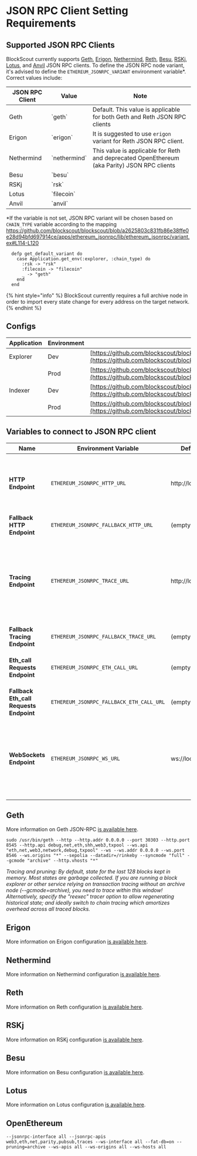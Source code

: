 # JSON RPC Client Setting Requirements

## Supported JSON RPC Clients

BlockScout currently supports [Geth](https://github.com/ethereum/go-ethereum), [Erigon](https://github.com/erigontech/erigon), [Nethermind](https://github.com/NethermindEth/nethermind), [Reth](https://github.com/paradigmxyz/reth), [Besu](https://github.com/hyperledger/besu), [RSKj](https://github.com/rsksmart/rskj), [Lotus](https://github.com/filecoin-project/lotus), and [Anvil](https://book.getfoundry.sh/anvil/) JSON RPC clients. To define the JSON RPC node variant, it's advised to define the `ETHEREUM_JSONRPC_VARIANT` environment variable*. Correct values include:

| JSON RPC Client | Value          | Note                                                                              |
| --------------- | -------------- | --------------------------------------------------------------------------------- |
| Geth      | \`geth\`       | Default. This value is applicable for both Geth and Reth JSON RPC clients                  |
| Erigon    | \`erigon\`     |  It is suggested to use `erigon` variant for Reth JSON RPC client.                                                                                 |
| Nethermind      | \`nethermind\` | This value is applicable for Reth and deprecated OpenEthereum (aka Parity) JSON RPC clients |
| Besu            | \`besu\`       |                                                                                   |
| RSKj            | \`rsk\`        |                                                                                   |
| Lotus           | \`filecoin\`   |                                                                                   |
| Anvil           | \`anvil\`    |                                                                                   |

*If the variable is not set, JSON RPC variant will be chosen based on `CHAIN_TYPE` variable according to the mapping https://github.com/blockscout/blockscout/blob/a2625803c831fb86e38ffe0e28d94bfd697914ce/apps/ethereum_jsonrpc/lib/ethereum_jsonrpc/variant.ex#L114-L120

```
  defp get_default_variant do
    case Application.get_env(:explorer, :chain_type) do
      :rsk -> "rsk"
      :filecoin -> "filecoin"
      _ -> "geth"
    end
  end
```

{% hint style="info" %}
BlockScout currently requires a full archive node in order to import every state change for every address on the target network.
{% endhint %}


## Configs

| Application | Environment | Config path                                                                                                                                                                                                                          |
| ----------- | ----------- | ------------------------------------------------------------------------------------------------------------------------------------------------------------------------------------------------------------------------------------ |
| Explorer    | Dev         | [https://github.com/blockscout/blockscout/tree/a2625803c831fb86e38ffe0e28d94bfd697914ce/apps/explorer/config/dev](https://github.com/blockscout/blockscout/tree/a2625803c831fb86e38ffe0e28d94bfd697914ce/apps/explorer/config/dev)   |
|             | Prod        | [https://github.com/blockscout/blockscout/tree/a2625803c831fb86e38ffe0e28d94bfd697914ce/apps/explorer/config/prod](https://github.com/blockscout/blockscout/tree/a2625803c831fb86e38ffe0e28d94bfd697914ce/apps/explorer/config/prod) |
| Indexer     | Dev         | [https://github.com/blockscout/blockscout/tree/a2625803c831fb86e38ffe0e28d94bfd697914ce/apps/indexer/config/dev](https://github.com/blockscout/blockscout/tree/a2625803c831fb86e38ffe0e28d94bfd697914ce/apps/indexer/config/dev)     |
|             | Prod        | [https://github.com/blockscout/blockscout/tree/a2625803c831fb86e38ffe0e28d94bfd697914ce/apps/indexer/config/prod](https://github.com/blockscout/blockscout/tree/a2625803c831fb86e38ffe0e28d94bfd697914ce/apps/indexer/config/prod)   |

## Variables to connect to JSON RPC client

| Name                    | Environment Variable         | Default Value                                  | Description                                                                                                                                      |
| ----------------------- | ---------------------------- | ---------------------------------------------- | ------------------------------------------------------------------------------------------------------------------------------------------------ |
| **HTTP Endpoint**       | `ETHEREUM_JSONRPC_HTTP_URL`  | http://localhost:8545 | The HTTP Endpoint is used to fetch `blocks`, `transactions`, `receipts`, `coin/token balances`.                                                  |
| **Fallback HTTP Endpoint** | `ETHEREUM_JSONRPC_FALLBACK_HTTP_URL`                    | (empty) |Fallback JSON RPC HTTP url. |
| **Tracing Endpoint**    | `ETHEREUM_JSONRPC_TRACE_URL` | http://localhost:8545 | The Tracing endpoint is used to fetch `internal transactions` and `block traces`. In most cases this endpoint is identical to the HTTP Endpoint. |
| **Fallback Tracing Endpoint** | `ETHEREUM_JSONRPC_FALLBACK_TRACE_URL`                    | (empty) |Fallback JSON RPC tracing url. |
| **Eth_call Requests Endpoint**    | `ETHEREUM_JSONRPC_ETH_CALL_URL` | (empty) | JSON RPC url for `eth_call` method requests. |
| **Fallback Eth_call Requests Endpoint**    | `ETHEREUM_JSONRPC_FALLBACK_ETH_CALL_URL` | (empty) | Fallback JSON RPC `eth_call` url. |
| **WebSockets Endpoint** | `ETHEREUM_JSONRPC_WS_URL`    | ws://localhost:8546                            | The WebSockets endpoint subscribes to `newHeads` which alerts the indexer to fetch the new block from the subscription.                          |

## Geth

More information on Geth JSON-RPC [is available here](https://geth.ethereum.org/docs/interacting-with-geth/rpc).

```
sudo /usr/bin/geth --http --http.addr 0.0.0.0 --port 30303 --http.port 8545 --http.api debug,net,eth,shh,web3,txpool --ws.api "eth,net,web3,network,debug,txpool" --ws --ws.addr 0.0.0.0 --ws.port 8546 --ws.origins "*" --sepolia --datadir=/rinkeby --syncmode "full" --gcmode "archive" --http.vhosts "*"
```

_Tracing and pruning: By default, state for the last 128 blocks kept in memory. Most states are garbage collected. If you are running a block explorer or other service relying on transaction tracing without an archive node (--gcmode=archive), you need to trace within this window! Alternatively, specify the "reexec" tracer option to allow regenerating historical state; and ideally switch to chain tracing which amortizes overhead across all traced blocks._

## Erigon

More information on Erigon configuration [is available here](https://erigon.gitbook.io/erigon/advanced-usage/configure-erigon).

## Nethermind

More information on Nethermind configuration [is available here](https://docs.nethermind.io/fundamentals/configuration/).

## Reth

More information on Reth configuration [is available here](https://reth.rs/run/config.html).

## RSKj

More information on RSKj configuration [is available here](https://dev.rootstock.io/rsk/node/configure/reference/).

## Besu

More information on Besu configuration [is available here](https://besu.hyperledger.org/stable/public-networks/how-to/configuration-file).

## Lotus

More information on Lotus configuration [is available here](https://lotus.filecoin.io/lotus/configure/defaults/).

## OpenEthereum

```
--jsonrpc-interface all --jsonrpc-apis web3,eth,net,parity,pubsub,traces --ws-interface all --fat-db=on --pruning=archive --ws-apis all --ws-origins all --ws-hosts all
```
